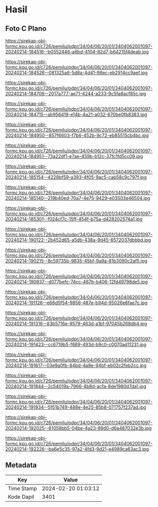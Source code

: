 # Hasil

## Foto C Plano

https://sirekap-obj-formc.kpu.go.id/c726/pemilu/pdpr/34/04/06/20/01/3404062001097-20240214-184516--b0552446-a6bd-4104-82d7-b64215f4deab.jpg

https://sirekap-obj-formc.kpu.go.id/c726/pemilu/pdpr/34/04/06/20/01/3404062001097-20240214-184526--081325a6-5d8a-4d41-98ec-eb2914cc9aef.jpg

https://sirekap-obj-formc.kpu.go.id/c726/pemilu/pdpr/34/04/06/20/01/3404062001097-20240214-184708--2017a777-ae71-4244-a233-9c5fa8acf85c.jpg

https://sirekap-obj-formc.kpu.go.id/c726/pemilu/pdpr/34/04/06/20/01/3404062001097-20240214-184715--ab956419-e14b-4a21-a032-670be0fb8383.jpg

https://sirekap-obj-formc.kpu.go.id/c726/pemilu/pdpr/34/04/06/20/01/3404062001097-20240214-184950--857f6603-f7b6-452b-9c72-eb85515cb4bc.jpg

https://sirekap-obj-formc.kpu.go.id/c726/pemilu/pdpr/34/04/06/20/01/3404062001097-20240214-184951--73a22df1-e7ae-459b-b12c-37fc1fd5cc09.jpg

https://sirekap-obj-formc.kpu.go.id/c726/pemilu/pdpr/34/04/06/20/01/3404062001097-20240214-185154--4228bf59-a393-4f05-9ac5-cab58c9c797f.jpg

https://sirekap-obj-formc.kpu.go.id/c726/pemilu/pdpr/34/04/06/20/01/3404062001097-20240214-185140--219b40ed-70a7-4e75-9429-e03503e46504.jpg

https://sirekap-obj-formc.kpu.go.id/c726/pemilu/pdpr/34/04/06/20/01/3404062001097-20240214-185301--f024cf7c-15ff-454f-b75a-d428202574a1.jpg

https://sirekap-obj-formc.kpu.go.id/c726/pemilu/pdpr/34/04/06/20/01/3404062001097-20240214-190122--2b452d65-a5db-438a-9d45-6572037dbbbd.jpg

https://sirekap-obj-formc.kpu.go.id/c726/pemilu/pdpr/34/04/06/20/01/3404062001097-20240214-190215--8c59735b-9835-45bf-9a9a-81b3090c2af5.jpg

https://sirekap-obj-formc.kpu.go.id/c726/pemilu/pdpr/34/04/06/20/01/3404062001097-20240214-190937--d077befc-74cc-467b-b406-12fd49798de5.jpg

https://sirekap-obj-formc.kpu.go.id/c726/pemilu/pdpr/34/04/06/20/01/3404062001097-20240214-191126--e66d5f54-9856-487e-b94d-95026e6fae7c.jpg

https://sirekap-obj-formc.kpu.go.id/c726/pemilu/pdpr/34/04/06/20/01/3404062001097-20240214-191316--83b5716e-9579-463d-a1bf-97045b268db4.jpg

https://sirekap-obj-formc.kpu.go.id/c726/pemilu/pdpr/34/04/06/20/01/3404062001097-20240214-191423--cc6719b5-f689-493d-b9c0-c0070ad11231.jpg

https://sirekap-obj-formc.kpu.go.id/c726/pemilu/pdpr/34/04/06/20/01/3404062001097-20240214-191617--03e9a0fb-84bd-4a8e-94bf-eb02c2feb2cc.jpg

https://sirekap-obj-formc.kpu.go.id/c726/pemilu/pdpr/34/04/06/20/01/3404062001097-20240214-191844--2c54019a-7966-4b8d-acfa-8de1980d7da1.jpg

https://sirekap-obj-formc.kpu.go.id/c726/pemilu/pdpr/34/04/06/20/01/3404062001097-20240214-191934--5f51b749-488e-4e25-85b8-071757f237ad.jpg

https://sirekap-obj-formc.kpu.go.id/c726/pemilu/pdpr/34/04/06/20/01/3404062001097-20240214-192025--61058bb5-04be-4a23-89d0-d6a487032e3b.jpg

https://sirekap-obj-formc.kpu.go.id/c726/pemilu/pdpr/34/04/06/20/01/3404062001097-20240214-192226--ba6e5c35-97a2-4fd3-9d21-e4989ca63ac3.jpg


## Metadata

| Key        | Value               |
| ---------- | ------------------- |
| Time Stamp | 2024-02-20 01:03:12 |
| Kode Dapil | 3401                |



